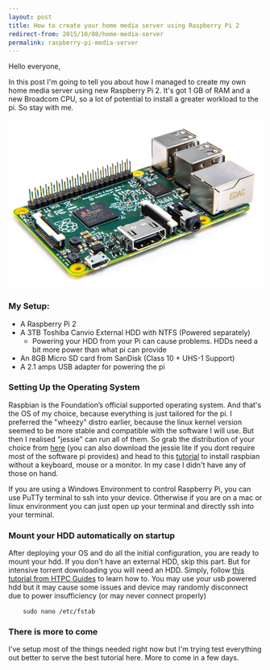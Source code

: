 ```yaml
---
layout: post
title: How to create your home media server using Raspberry Pi 2
redirect-from: 2015/10/08/home-media-server
permalink: raspberry-pi-media-server
---
```


Hello everyone,

In this post I'm going to tell you about how I managed to create my own home media server using new Raspberry Pi 2. 
It's got 1 GB of RAM and a new Broadcom CPU, so a lot of potential to install a greater workload to the pi. So stay with me.

![Raspberry Pi 2](/public/raspberry-pi-2-angle-100569133-orig.png)

### My Setup:

- A Raspberry Pi 2
- A 3TB Toshiba Canvio External HDD with NTFS (Powered separately)
    - Powering your HDD from your Pi can cause problems. HDDs need a bit more power than what pi can provide
- An 8GB Micro SD card from SanDisk (Class 10 + UHS-1 Support)
- A 2.1 amps USB adapter for powering the pi

### Setting Up the Operating System

Raspbian is the Foundation’s official supported operating system. And that's the OS of my choice, because everything is just tailored for the pi. 
I preferred the "wheezy" distro earlier, because the linux kernel version seemed to be more stable and compatible with the software I will use. 
But then I realised "jessie" can run all of them. So grab the distribution of your choice from [here](https://www.raspberrypi.org/downloads/raspbian/)
(you can also download the jessie lite if you dont require most of the software pi provides) and head to this [tutorial](http://blog.self.li/post/63281257339/raspberry-pi-part-1-basic-setup-without-cables) to install raspbian without 
a keyboard, mouse or a monitor. In my case I didn't have any of those on hand. 

If you are using a Windows Environment to control Raspberry Pi, you can use PuTTy terminal to ssh into your device. 
Otherwise if you are on a mac or linux environment you can just open up your terminal and directly ssh into your terminal.

### Mount your HDD automatically on startup

After deploying your OS and do all the initial configuration, you are ready to mount your hdd. If you don't have an external HDD, skip this part.
But for intensive torrent downloading you will need an HDD. Simply, follow [this tutorial from HTPC Guides](http://www.htpcguides.com/properly-mount-usb-storage-raspberry-pi/)
to learn how to. You may use your usb powered hdd but it may cause some issues and device may randomly disconnect due to power insufficiency (or may never connect properly)

        sudo nano /etc/fstab

### There is more to come

I've setup most of the things needed right now but I'm trying test everything out better to serve the best tutorial here. More to come in a few days.